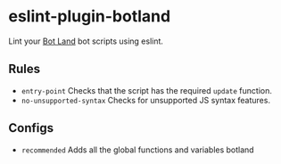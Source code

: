 # eslint-plugin-botland

Lint your [Bot Land](https://bot.land) bot scripts using eslint.

## Rules
- `entry-point`
  Checks that the script has the required `update` function.
- `no-unsupported-syntax`
  Checks for unsupported JS syntax features.

## Configs
- `recommended`
  Adds all the global functions and variables botland
